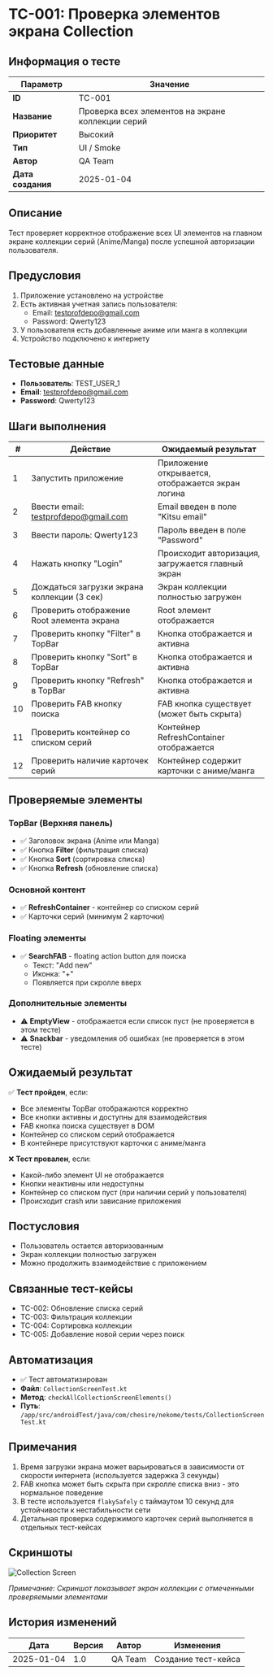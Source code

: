# TC-001: Проверка элементов экрана Collection

## Информация о тесте

| Параметр | Значение |
|----------|----------|
| **ID** | TC-001 |
| **Название** | Проверка всех элементов на экране коллекции серий |
| **Приоритет** | Высокий |
| **Тип** | UI / Smoke |
| **Автор** | QA Team |
| **Дата создания** | 2025-01-04 |

## Описание

Тест проверяет корректное отображение всех UI элементов на главном экране коллекции серий (Anime/Manga) после успешной авторизации пользователя.

## Предусловия

1. Приложение установлено на устройстве
2. Есть активная учетная запись пользователя:
   - Email: testprofdepo@gmail.com
   - Password: Qwerty123
3. У пользователя есть добавленные аниме или манга в коллекции
4. Устройство подключено к интернету

## Тестовые данные

- **Пользователь**: TEST_USER_1
- **Email**: testprofdepo@gmail.com
- **Password**: Qwerty123

## Шаги выполнения

| # | Действие | Ожидаемый результат |
|---|----------|-------------------|
| 1 | Запустить приложение | Приложение открывается, отображается экран логина |
| 2 | Ввести email: testprofdepo@gmail.com | Email введен в поле "Kitsu email" |
| 3 | Ввести пароль: Qwerty123 | Пароль введен в поле "Password" |
| 4 | Нажать кнопку "Login" | Происходит авторизация, загружается главный экран |
| 5 | Дождаться загрузки экрана коллекции (3 сек) | Экран коллекции полностью загружен |
| 6 | Проверить отображение Root элемента экрана | Root элемент отображается |
| 7 | Проверить кнопку "Filter" в TopBar | Кнопка отображается и активна |
| 8 | Проверить кнопку "Sort" в TopBar | Кнопка отображается и активна |
| 9 | Проверить кнопку "Refresh" в TopBar | Кнопка отображается и активна |
| 10 | Проверить FAB кнопку поиска | FAB кнопка существует (может быть скрыта) |
| 11 | Проверить контейнер со списком серий | Контейнер RefreshContainer отображается |
| 12 | Проверить наличие карточек серий | Контейнер содержит карточки с аниме/манга |

## Проверяемые элементы

### TopBar (Верхняя панель)
- ✅ Заголовок экрана (Anime или Manga)
- ✅ Кнопка **Filter** (фильтрация списка)
- ✅ Кнопка **Sort** (сортировка списка)
- ✅ Кнопка **Refresh** (обновление списка)

### Основной контент
- ✅ **RefreshContainer** - контейнер со списком серий
- ✅ Карточки серий (минимум 2 карточки)

### Floating элементы
- ✅ **SearchFAB** - floating action button для поиска
  - Текст: "Add new"
  - Иконка: "+"
  - Появляется при скролле вверх

### Дополнительные элементы
- ⚠️ **EmptyView** - отображается если список пуст (не проверяется в этом тесте)
- ⚠️ **Snackbar** - уведомления об ошибках (не проверяется в этом тесте)

## Ожидаемый результат

✅ **Тест пройден**, если:
- Все элементы TopBar отображаются корректно
- Все кнопки активны и доступны для взаимодействия
- FAB кнопка поиска существует в DOM
- Контейнер со списком серий отображается
- В контейнере присутствуют карточки с аниме/манга

❌ **Тест провален**, если:
- Какой-либо элемент UI не отображается
- Кнопки неактивны или недоступны
- Контейнер со списком пуст (при наличии серий у пользователя)
- Происходит crash или зависание приложения

## Постусловия

- Пользователь остается авторизованным
- Экран коллекции полностью загружен
- Можно продолжить взаимодействие с приложением

## Связанные тест-кейсы

- TC-002: Обновление списка серий
- TC-003: Фильтрация коллекции
- TC-004: Сортировка коллекции
- TC-005: Добавление новой серии через поиск

## Автоматизация

- ✅ Тест автоматизирован
- **Файл**: `CollectionScreenTest.kt`
- **Метод**: `checkAllCollectionScreenElements()`
- **Путь**: `/app/src/androidTest/java/com/chesire/nekome/tests/CollectionScreenTest.kt`

## Примечания

1. Время загрузки экрана может варьироваться в зависимости от скорости интернета (используется задержка 3 секунды)
2. FAB кнопка может быть скрыта при скролле списка вниз - это нормальное поведение
3. В тесте используется `flakySafely` с таймаутом 10 секунд для устойчивости к нестабильности сети
4. Детальная проверка содержимого карточек серий выполняется в отдельных тест-кейсах

## Скриншоты

![Collection Screen](../screenshots/collection-screen.png)

*Примечание: Скриншот показывает экран коллекции с отмеченными проверяемыми элементами*

## История изменений

| Дата | Версия | Автор | Изменения |
|------|---------|-------|-----------|
| 2025-01-04 | 1.0 | QA Team | Создание тест-кейса |

